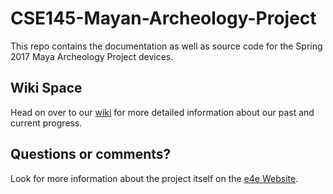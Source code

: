 # CSE145-Mayan-Archeology-Project
This repo contains the documentation as well as source code for the Spring 2017 Maya Archeology Project devices.


## Wiki Space
Head on over to our [wiki](https://github.com/flac013/CSE145-Mayan-Archeology-Project/wiki) for more detailed information about our past and current progress.

## Questions or comments?
Look for more information about the project itself on the [e4e Website](http://e4e.ucsd.edu/maya-archaeology). 
